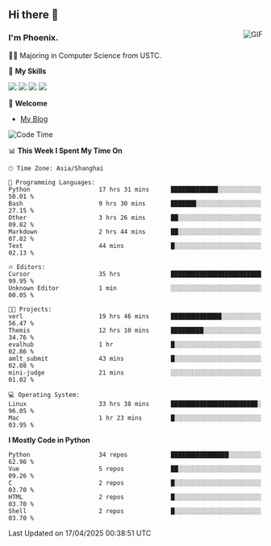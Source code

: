 ## Hi there 👋
<img align="right" alt="GIF" src="https://raw.githubusercontent.com/JoeyBling/JoeyBling/master/pic/pusheencode.gif" />

### I'm Phoenix.

👨‍🎓 Majoring in Computer Science from USTC.

🌟 **My Skills**

![](https://img.shields.io/badge/-Python-3e74a2?style=flat-square&logo=Python&logoColor=fff)
![](https://img.shields.io/badge/-C++-9f62a5?style=flat&logo=cplusplus&logoColor=white)
![](https://img.shields.io/badge/-Linux-185886?style=flat-square&logo=Linux&logoColor=fff)
![](https://img.shields.io/badge/-Rust-ff4136?style=flat-square&logo=Rust&logoColor=fff)

💬 **Welcome**

- [My Blog](https://ysy-phoenix.github.io/)

<!--START_SECTION:waka-->
![Code Time](http://img.shields.io/badge/Code%20Time-1%2C417%20hrs%2021%20mins-blue)

📊 **This Week I Spent My Time On** 

```text
🕑︎ Time Zone: Asia/Shanghai

💬 Programming Languages: 
Python                   17 hrs 31 mins      █████████████░░░░░░░░░░░░   50.01 % 
Bash                     9 hrs 30 mins       ███████░░░░░░░░░░░░░░░░░░   27.15 % 
Other                    3 hrs 26 mins       ██░░░░░░░░░░░░░░░░░░░░░░░   09.82 % 
Markdown                 2 hrs 44 mins       ██░░░░░░░░░░░░░░░░░░░░░░░   07.82 % 
Text                     44 mins             █░░░░░░░░░░░░░░░░░░░░░░░░   02.13 % 

🔥 Editors: 
Cursor                   35 hrs              █████████████████████████   99.95 % 
Unknown Editor           1 min               ░░░░░░░░░░░░░░░░░░░░░░░░░   00.05 % 

🐱‍💻 Projects: 
verl                     19 hrs 46 mins      ██████████████░░░░░░░░░░░   56.47 % 
Themis                   12 hrs 10 mins      █████████░░░░░░░░░░░░░░░░   34.76 % 
evalhub                  1 hr                █░░░░░░░░░░░░░░░░░░░░░░░░   02.86 % 
amlt_submit              43 mins             █░░░░░░░░░░░░░░░░░░░░░░░░   02.08 % 
mini-judge               21 mins             ░░░░░░░░░░░░░░░░░░░░░░░░░   01.02 % 

💻 Operating System: 
Linux                    33 hrs 38 mins      ████████████████████████░   96.05 % 
Mac                      1 hr 23 mins        █░░░░░░░░░░░░░░░░░░░░░░░░   03.95 % 
```

**I Mostly Code in Python** 

```text
Python                   34 repos            ████████████████░░░░░░░░░   62.96 % 
Vue                      5 repos             ██░░░░░░░░░░░░░░░░░░░░░░░   09.26 % 
C                        2 repos             █░░░░░░░░░░░░░░░░░░░░░░░░   03.70 % 
HTML                     2 repos             █░░░░░░░░░░░░░░░░░░░░░░░░   03.70 % 
Shell                    2 repos             █░░░░░░░░░░░░░░░░░░░░░░░░   03.70 % 
```




 Last Updated on 17/04/2025 00:38:51 UTC
<!--END_SECTION:waka-->

<!--
**ysy-phoenix/ysy-phoenix** is a ✨ _special_ ✨ repository because its `README.md` (this file) appears on your GitHub profile.

Here are some ideas to get you started:

- 🔭 I’m currently working on ...
- 🌱 I’m currently learning ...
- 👯 I’m looking to collaborate on ...
- 🤔 I’m looking for help with ...
- 💬 Ask me about ...
- 📫 How to reach me: ...
- 😄 Pronouns: ...
- ⚡ Fun fact: ...
-->
